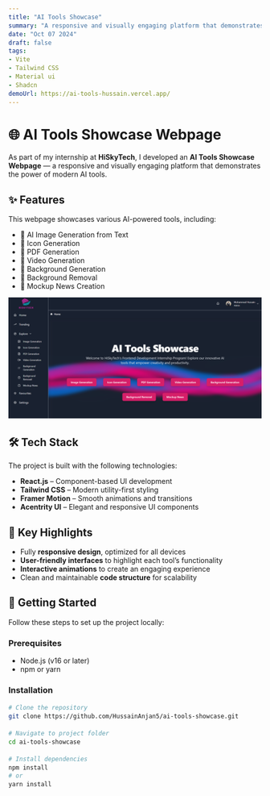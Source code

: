 ```yaml
---
title: "AI Tools Showcase"
summary: "A responsive and visually engaging platform that demonstrates the power of modern AI tools."
date: "Oct 07 2024"
draft: false
tags:
- Vite
- Tailwind CSS
- Material ui
- Shadcn
demoUrl: https://ai-tools-hussain.vercel.app/
---
```


# 🌐 AI Tools Showcase Webpage

As part of my internship at **HiSkyTech**, I developed an **AI Tools Showcase Webpage** — a responsive and visually engaging platform that demonstrates the power of modern AI tools.  

## ✨ Features

This webpage showcases various AI-powered tools, including:  
- 🔹 AI Image Generation from Text  
- 🔹 Icon Generation  
- 🔹 PDF Generation  
- 🔹 Video Generation  
- 🔹 Background Generation  
- 🔹 Background Removal  
- 🔹 Mockup News Creation  

![Logo](public/ai.png)

## 🛠️ Tech Stack

The project is built with the following technologies:  
- **React.js** – Component-based UI development  
- **Tailwind CSS** – Modern utility-first styling  
- **Framer Motion** – Smooth animations and transitions  
- **Acentrity UI** – Elegant and responsive UI components  

## 🎯 Key Highlights
- Fully **responsive design**, optimized for all devices  
- **User-friendly interfaces** to highlight each tool’s functionality  
- **Interactive animations** to create an engaging experience  
- Clean and maintainable **code structure** for scalability  

## 🚀 Getting Started

Follow these steps to set up the project locally:  

### Prerequisites
- Node.js (v16 or later)  
- npm or yarn  

### Installation
```bash
# Clone the repository
git clone https://github.com/HussainAnjan5/ai-tools-showcase.git

# Navigate to project folder
cd ai-tools-showcase

# Install dependencies
npm install
# or
yarn install

